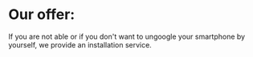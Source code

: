 # Our offer:
If you are not able or if you don't want to ungoogle your smartphone by yourself, we provide an installation service.

